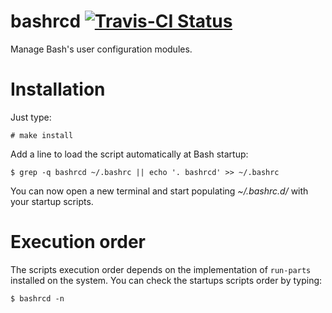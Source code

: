 # bashrcd [![Travis-CI Status](https://api.travis-ci.org/alessio/bashrcd.png?branch=master)](http://travis-ci.org/#!/alessio/bashrcd)

Manage Bash's user configuration modules.

# Installation

Just type:
```shell
# make install
```

Add a line to load the script automatically at Bash startup:
```shell
$ grep -q bashrcd ~/.bashrc || echo '. bashrcd' >> ~/.bashrc
```

You can now open a new terminal and start populating _~/.bashrc.d/_ with your startup scripts.

# Execution order

The scripts execution order depends on the implementation of `run-parts` installed on the system.
You can check the startups scripts order by typing:
```shell
$ bashrcd -n
```
